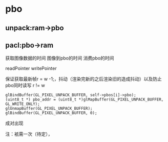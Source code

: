 # pbo

## unpack:ram->pbo

## pacl:pbo->ram

获取图像数据的时间 图像到pbo的时间 消费pbo的时间

readPointer writePointer

保证获取最新帧r = w -1;，抖动（渲染完新的之后渲染旧的造成抖动）以及防止pbo同时读写 r != w  

```
glBindBuffer(GL_PIXEL_UNPACK_BUFFER, self->pbos[i]->pbo);
(uint8_t *) pbo_addr = (uint8_t *)glMapBuffer(GL_PIXEL_UNPACK_BUFFER, GL_WRITE_ONLY);
glUnmapBuffer(GL_PIXEL_UNPACK_BUFFER);
glBindBuffer(GL_PIXEL_UNPACK_BUFFER, 0);
```

成对出现

注：衹需一次（待定）， 

